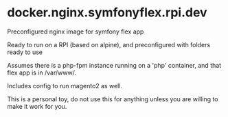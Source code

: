 # docker.nginx.symfonyflex.rpi.dev
Preconfigured nginx image for symfony flex app 

Ready to run on a RPI (based on alpine), and preconfigured with folders ready to use 

Assumes there is a php-fpm instance running on a 'php' container, and that flex app is in /var/www/.

Includes config to run magento2 as well.

This is a personal toy, do not use this for anything unless you are willing to make it work for you.